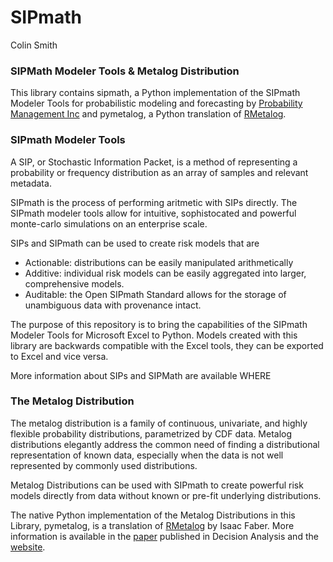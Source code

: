 SIPmath
================
Colin Smith

### SIPMath Modeler Tools & Metalog Distribution
This library contains sipmath, a Python implementation of the SIPmath 
Modeler Tools for probabilistic modeling and forecasting by 
[Probability Management Inc](https://www.probabilitymanagement.org/) 
and pymetalog, a Python translation of 
[RMetalog](https://github.com/isaacfab/rmetalog).

### SIPmath Modeler Tools

A SIP, or Stochastic Information Packet, is a method of representing
a probability or frequency distribution as an array of samples and
relevant metadata.

SIPmath is the process of performing aritmetic with SIPs directly.
The SIPmath modeler tools allow for intuitive, sophistocated and 
powerful monte-carlo simulations on an enterprise scale. 

SIPs and SIPmath can be used to create risk models that are 

- Actionable: distributions can be easily manipulated arithmetically
- Additive: individual risk models can be easily aggregated into larger,
comprehensive models.
- Auditable: the Open SIPmath Standard allows for the storage of 
unambiguous data with provenance intact.

The purpose of this repository is to bring the capabilities of the 
SIPmath Modeler Tools for Microsoft Excel to Python. Models created
with this library are backwards compatible with the Excel tools, they
can be exported to Excel and vice versa.

More information about SIPs and SIPMath are available WHERE


### The Metalog Distribution

The metalog distribution is a family of continuous, univariate, and 
highly flexible probability distributions, parametrized by CDF data. 
Metalog distributions elegantly address the common need of finding a 
distributional representation of known data, especially when the data
is not well represented by commonly used distributions. 

Metalog Distributions can be used with SIPmath to create powerful
risk models directly from data without known or pre-fit underlying 
distributions. 

The native Python implementation of the Metalog Distributions in this
Library, pymetalog, is a translation of 
[RMetalog](https://github.com/isaacfab/rmetalog) by Isaac Faber.
More information is available in the [paper](http://pubsonline.informs.org/doi/abs/10.1287/deca.2016.0338)
published in Decision Analysis and the
[website](http://www.metalogdistributions.com/).